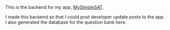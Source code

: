 This is the backend for my app, [MySimpleSAT](https://github.com/eesazahed/sat-prep-app).

I made this backend so that I could post developer update posts to the app. I also generated the database for the question bank here.
